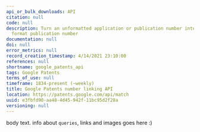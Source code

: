 ```yaml
---
api_or_bulk_downloads: API
citation: null
code: null
description: Turn an unformatted application or publication number into the DOCDB
  format publication number
documentation: null
doi: null
error_metrics: null
record_creation_timestamp: 4/14/2021 23:10:00
references: null
shortname: google_patents_api
tags: Google Patents
terms_of_use: null
timeframe: 1834-present (~weekly)
title: Google Patents number linking API
location: https://patents.google.com/api/match
uuid: e3fbfd90-aa48-4d45-942f-11bc95d2f28a
versioning: null
---
```


body text. info about `queries`, links and images goes here :)